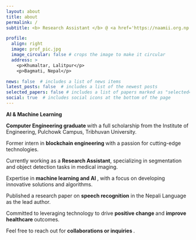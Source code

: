 ```yaml
---
layout: about
title: about
permalink: /
subtitle: <b> Research Assistant </b> @ <a href='https://naamii.org.np'>NAAMII</a>. Jwagal Lalitpur.

profile:
  align: right
  image: prof_pic.jpg
  image_circular: false # crops the image to make it circular
  address: >
    <p>Khumaltar, Lalitpur</p>
    <p>Bagmati, Nepal</p>

news: false  # includes a list of news items
latest_posts: false  # includes a list of the newest posts
selected_papers: false # includes a list of papers marked as "selected={true}"
social: true  # includes social icons at the bottom of the page
---
```

 
<b>AI & Machine Learning</b>

<b>Computer Engineering graduate </b> with a full scholarship from the Institute of Engineering, Pulchowk Campus, Tribhuvan University.

Former intern in <b> blockchain engineering </b> with a passion for cutting-edge technologies.

Currently working as a <b>Research Assistant</b>, specializing in segmentation and object detection tasks in medical imaging.

Expertise in <b> machine learning and AI </b>, with a focus on developing innovative solutions and algorithms.

Published a research paper on <b>speech recognition</b>  in the Nepali Language as the lead author.

Committed to leveraging technology to drive <b> positive change </b> and <b> improve healthcare </b> outcomes.

Feel free to reach out for <b> collaborations or inquiries </b>.
